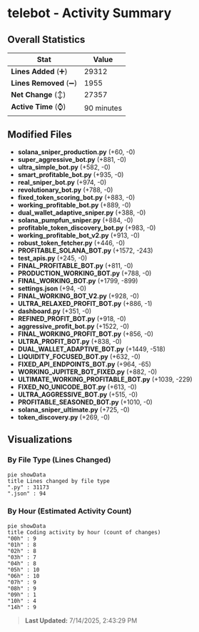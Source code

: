 # telebot - Activity Summary 

## Overall Statistics

| Stat                   | Value                                                             |
| ---------------------- | ----------------------------------------------------------------- |
| **Lines Added** (➕)   | 29312                                          |
| **Lines Removed** (➖) | 1955                                        |
| **Net Change** (↕)    | 27357                |
| **Active Time** (⌚)   | 90 minutes |


## Modified Files
- **solana_sniper_production.py** (+60, -0)
- **super_aggressive_bot.py** (+881, -0)
- **ultra_simple_bot.py** (+582, -0)
- **smart_profitable_bot.py** (+935, -0)
- **real_sniper_bot.py** (+974, -0)
- **revolutionary_bot.py** (+788, -0)
- **fixed_token_scoring_bot.py** (+883, -0)
- **working_profitable_bot.py** (+889, -0)
- **dual_wallet_adaptive_sniper.py** (+388, -0)
- **solana_pumpfun_sniper.py** (+884, -0)
- **profitable_token_discovery_bot.py** (+983, -0)
- **working_profitable_bot_v2.py** (+913, -0)
- **robust_token_fetcher.py** (+446, -0)
- **PROFITABLE_SOLANA_BOT.py** (+1572, -243)
- **test_apis.py** (+245, -0)
- **FINAL_PROFITABLE_BOT.py** (+811, -0)
- **PRODUCTION_WORKING_BOT.py** (+788, -0)
- **FINAL_WORKING_BOT.py** (+1799, -899)
- **settings.json** (+94, -0)
- **FINAL_WORKING_BOT_V2.py** (+928, -0)
- **ULTRA_RELAXED_PROFIT_BOT.py** (+886, -1)
- **dashboard.py** (+351, -0)
- **REFINED_PROFIT_BOT.py** (+918, -0)
- **aggressive_profit_bot.py** (+1522, -0)
- **FINAL_WORKING_PROFIT_BOT.py** (+856, -0)
- **ULTRA_PROFIT_BOT.py** (+838, -0)
- **DUAL_WALLET_ADAPTIVE_BOT.py** (+1449, -518)
- **LIQUIDITY_FOCUSED_BOT.py** (+632, -0)
- **FIXED_API_ENDPOINTS_BOT.py** (+964, -65)
- **WORKING_JUPITER_BOT_FIXED.py** (+882, -0)
- **ULTIMATE_WORKING_PROFITABLE_BOT.py** (+1039, -229)
- **FIXED_NO_UNICODE_BOT.py** (+613, -0)
- **ULTRA_AGGRESSIVE_BOT.py** (+515, -0)
- **PROFITABLE_SEASONED_BOT.py** (+1010, -0)
- **solana_sniper_ultimate.py** (+725, -0)
- **token_discovery.py** (+269, -0)

## Visualizations

### By File Type (Lines Changed)

```mermaid
pie showData
title Lines changed by file type
".py" : 31173
".json" : 94
```

### By Hour (Estimated Activity Count)

```mermaid
pie showData
title Coding activity by hour (count of changes)
"00h" : 9
"01h" : 8
"02h" : 8
"03h" : 7
"04h" : 8
"05h" : 10
"06h" : 10
"07h" : 9
"08h" : 9
"09h" : 1
"10h" : 4
"14h" : 9
```


> **Last Updated:** 7/14/2025, 2:43:29 PM